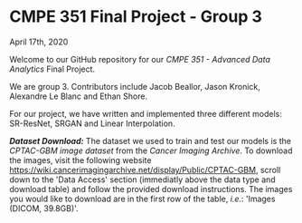 # CMPE 351 Final Project - Group 3

April 17th, 2020

Welcome to our GitHub repository for our *CMPE 351 - Advanced Data Analytics* Final Project.

We are group 3. Contributors include Jacob Beallor, Jason Kronick, Alexandre Le Blanc and Ethan Shore.

For our project, we have written and implemented three different models: SR-ResNet, SRGAN and Linear Interpolation.

***Dataset Download:***
The dataset we used to train and test our models is the *CPTAC-GBM image dataset* from the *Cancer Imaging Archive*. To download the images, visit the following website https://wiki.cancerimagingarchive.net/display/Public/CPTAC-GBM, scroll down to the 'Data Access' section (immediatly above the data type and download table) and follow the provided download instructions. The images you would like to download are in the first row of the table, *i.e.*: 'Images (DICOM, 39.8GB)'.
